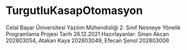 # TurgutluKasapOtomasyon
Celal Bayar Üniversitesi Yazılım Mühendisliği 2. Sınıf Nesneye Yönelik Programlama Projesi
Tarih 26.12.2021
Hazırlayanlar: Sinan Akcan 202803054, Atakan Kaya 202803049, Efecan Şenol 202803006
